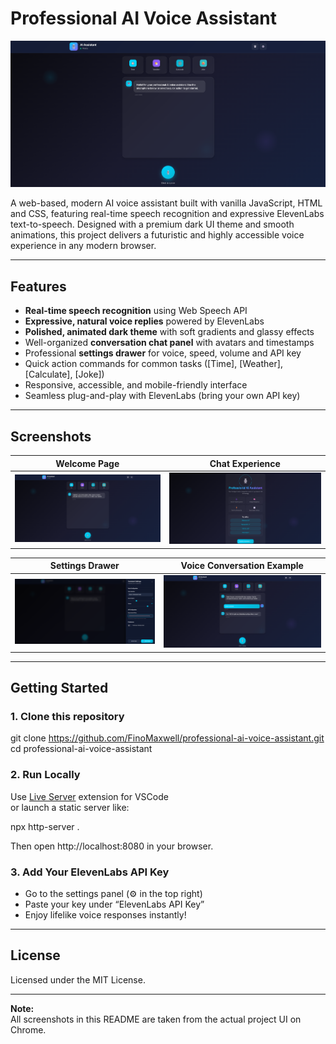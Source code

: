 # Professional AI Voice Assistant

![Landing](v2.png)

A web-based, modern AI voice assistant built with vanilla JavaScript, HTML and CSS, featuring real-time speech recognition and expressive ElevenLabs text-to-speech. Designed with a premium dark UI theme and smooth animations, this project delivers a futuristic and highly accessible voice experience in any modern browser.

---

## Features

- **Real-time speech recognition** using Web Speech API  
- **Expressive, natural voice replies** powered by ElevenLabs  
- **Polished, animated dark theme** with soft gradients and glassy effects  
- Well-organized **conversation chat panel** with avatars and timestamps  
- Professional **settings drawer** for voice, speed, volume and API key  
- Quick action commands for common tasks ([Time], [Weather], [Calculate], [Joke])  
- Responsive, accessible, and mobile-friendly interface  
- Seamless plug-and-play with ElevenLabs (bring your own API key)  

---

## Screenshots

| Welcome Page                              | Chat Experience                                 |
|--------------------------------------------|-------------------------------------------------|
| ![Welcome](v2.png)                        | ![Chat UI](v1.png)                              |

| Settings Drawer                           | Voice Conversation Example                      |
|--------------------------------------------|-------------------------------------------------|
| ![Settings](v3.png)                       | ![Chat Demo](v4.png)                            |

---

## Getting Started

### 1. Clone this repository
git clone https://github.com/FinoMaxwell/professional-ai-voice-assistant.git
cd professional-ai-voice-assistant

### 2. Run Locally
Use [Live Server](https://marketplace.visualstudio.com/items?itemName=ritwickdey.LiveServer) extension for VSCode  
or launch a static server like:

npx http-server .

Then open http://localhost:8080 in your browser.

### 3. Add Your ElevenLabs API Key
- Go to the settings panel (⚙️ in the top right)
- Paste your key under “ElevenLabs API Key”
- Enjoy lifelike voice responses instantly!

---

## License

Licensed under the MIT License.

---

**Note:**  
All screenshots in this README are taken from the actual project UI on Chrome.

